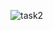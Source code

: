 ![task2](https://github.com/dzhoshua/usability-and-interface-design/assets/118795314/5cbe7e5f-2029-4e87-bac0-5f269fe5c808)

